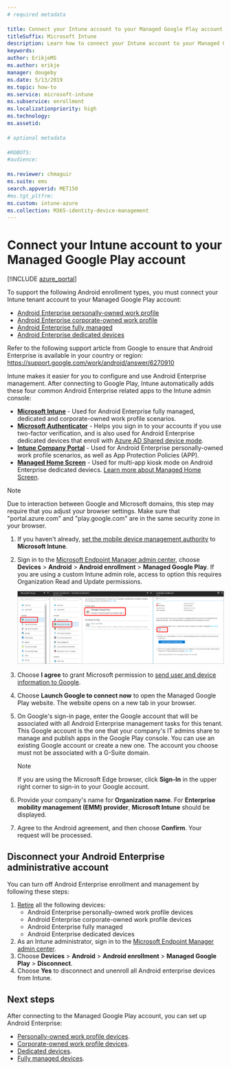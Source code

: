 ```yaml
---
# required metadata

title: Connect your Intune account to your Managed Google Play account.
titleSuffix: Microsoft Intune
description: Learn how to connect your Intune account to your Managed Google Play account.
keywords:
author: ErikjeMS 
ms.author: erikje
manager: dougeby
ms.date: 5/13/2019
ms.topic: how-to
ms.service: microsoft-intune
ms.subservice: enrollment
ms.localizationpriority: high
ms.technology:
ms.assetid: 

# optional metadata

#ROBOTS:
#audience:

ms.reviewer: chmaguir
ms.suite: ems
search.appverid: MET150
#ms.tgt_pltfrm:
ms.custom: intune-azure
ms.collection: M365-identity-device-management
---
```


# Connect your Intune account to your Managed Google Play account

[!INCLUDE [azure_portal](../includes/azure_portal.md)]

To support the following Android enrollment types, you must connect your Intune tenant account to your Managed Google Play account:

- [Android Enterprise personally-owned work profile](android-work-profile-enroll.md)
- [Android Enterprise corporate-owned work profile](android-corporate-owned-work-profile-enroll.md)
- [Android Enterprise fully managed](android-fully-managed-enroll.md)
- [Android Enterprise dedicated devices](android-kiosk-enroll.md)

Refer to the following support article from Google to ensure that Android Enterprise is available in your country or region: https://support.google.com/work/android/answer/6270910

Intune makes it easier for you to configure and use Android Enterprise management. After connecting to Google Play, Intune automatically adds these four common Android Enterprise related apps to the Intune admin console:

- **[Microsoft Intune](https://play.google.com/store/apps/details?id=com.microsoft.intune)** - Used for Android Enterprise fully managed, dedicated and corporate-owned work profile scenarios.
- **[Microsoft Authenticator](https://play.google.com/store/apps/details?id=com.azure.authenticator)** - Helps you sign in to your accounts if you use two-factor verification, and is also used for Android Enterprise dedicated devices that enroll with [Azure AD Shared device mode](/azure/active-directory/develop/msal-shared-devices).
- **[Intune Company Portal](https://play.google.com/store/apps/details?id=com.microsoft.windowsintune.companyportal)** - Used for Android Enterprise personally-owned work profile scenarios, as well as App Protection Policies (APP). 
- **[Managed Home Screen](https://play.google.com/store/apps/details?id=com.microsoft.launcher.enterprise)** - Used for multi-app kiosk mode on Android Enterprise dedicated deviecs. [Learn more about Managed Home Screen](https://techcommunity.microsoft.com/t5/intune-customer-success/how-to-setup-microsoft-managed-home-screen-on-dedicated-devices/ba-p/1388060). 

> [!NOTE]
> Due to interaction between Google and Microsoft domains, this step may require that you adjust your browser settings.  Make sure that "portal.azure.com" and "play.google.com" are in the same security zone in your browser.

1. If you haven't already, [set the mobile device management authority](../fundamentals/mdm-authority-set.md) to **Microsoft Intune**.
2. Sign in to the [Microsoft Endpoint Manager admin center](https://go.microsoft.com/fwlink/?linkid=2109431), choose **Devices** > **Android** > **Android enrollment** > **Managed Google Play**.  If you are using a custom Intune admin role, access to option this requires Organization Read and Update permissions.
   
   ![Android enterprise enrollment screen](./media/connect-intune-android-enterprise/android-work-bind.png)

3. Choose **I agree** to grant Microsoft permission to [send user and device information to Google](../protect/data-intune-sends-to-google.md). 
   
4. Choose **Launch Google to connect now** to open the Managed Google Play website. The website opens on a new tab in your browser.
  
5. On Google's sign-in page, enter the Google account that will be associated with all Android Enterprise management tasks for this tenant. This Google account is the one that your company's IT admins share to manage and publish apps in the Google Play console. You can use an existing Google account or create a new one. The account you choose must not be associated with a G-Suite domain.
    
    > [!Note]
    > If you are using the Microsoft Edge browser, click **Sign-In** in the upper right corner to sign-in to your Google account.

6. Provide your company's name for **Organization name**. For **Enterprise mobility management (EMM) provider**, **Microsoft Intune** should be displayed.

7. Agree to the Android agreement, and then choose **Confirm**. Your request will be processed.

## Disconnect your Android Enterprise administrative account

You can turn off Android Enterprise enrollment and management by following these steps:

1. [Retire](../remote-actions/devices-wipe.md#retire) all the following devices:
    - Android Enterprise personally-owned work profile devices
    - Android Enterprise corporate-owned work profile devices
    - Android Enterprise fully managed
    - Android Enterprise dedicated devices
2. As an Intune administrator, sign in to the [Microsoft Endpoint Manager admin center](https://go.microsoft.com/fwlink/?linkid=2109431).
3. Choose **Devices** > **Android** > **Android enrollment** > **Managed Google Play** > **Disconnect**.
4. Choose **Yes** to disconnect and unenroll all Android enterprise devices from Intune.

## Next steps

After connecting to the Managed Google Play account, you can set up Android Enterprise:
- [Personally-owned work profile devices](android-work-profile-enroll.md).
- [Corporate-owned work profile devices](android-corporate-owned-work-profile-enroll.md). 
- [Dedicated devices](android-kiosk-enroll.md).
- [Fully managed devices](android-fully-managed-enroll.md).